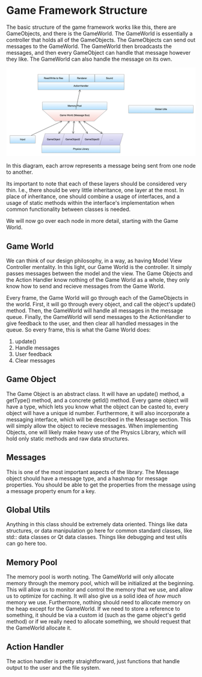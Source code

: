 Game Framework Structure
========================

The basic structure of the game framework works like this, there are GameObjects, and there is the GameWorld. The GameWorld is essentially a controller that holds all of the GameObjects. The GameObjects can send out messages to the GameWorld. The GameWorld then broadcasts the messages, and then every GameObject can handle that message however they like. The GameWorld can also handle the message on its own. 

![](framework_diagram.png?raw=true)

In this diagram, each arrow represents a message being sent from one node to another. 

Its important to note that each of these layers should be considered very thin. I.e., there should be very little inheritance, one layer at the most. In place of inheritance, one should combine a usage of interfaces, and a usage of static methods within the interface's implementation when common functionality between classes is needed. 

We will now go over each node in more detail, starting with the Game World.

Game World
-----------

We can think of our design philosophy, in a way, as having Model View Controller mentality. In this light, our Game World is the controller. It simply passes messages between the model and the view. The Game Objects and the Action Handler know nothing of the Game World as a whole, they only know how to send and recieve messages from the Game World. 

Every frame, the Game World will go through each of the GameObjects in the world. First, it will go through every object, and call the object's update() method. Then, the GameWorld will handle all messages in the message queue. Finally, the GameWorld will send messages to the ActionHandler to give feedback to the user, and then clear all handled messages in the queue. So every frame, this is what the Game World does: 

1. update()
2. Handle messages
3. User feedback
4. Clear messages

Game Object
-----------

The Game Object is an abstract class. It will have an update() method, a getType() method, and a concrete getId() method. Every game object will have a type, which lets you know what the object can be casted to, every object will have a unique id number. Furthermore, it will also incorporate a messaging interface, which will be described in the Message section. This will simply allow the object to recieve messages. When implementing Objects, one will likely make heavy use of the Physics Library, which will hold only static methods and raw data structures.

Messages
--------
This is one of the most important aspects of the library. The Message object should have a message type, and a hashmap for message properties. You should be able to get the properties from the message using a message property enum for a key. 

Global Utils
------------

Anything in this class should be extremely data oriented. Things like data structures, or data manipulation go here for common standard classes, like std:: data classes or Qt data classes. Things like debugging and test utils can go here too. 

Memory Pool
--------------

The memory pool is worth noting. The GameWorld will only allocate memory through the memory pool, which will be initialized at the beginning. This will allow us to monitor and control the memory that we use, and allow us to optimize for caching. It will also give us a solid idea of *how much* memory we use. Furthermore, nothing should need to allocate memory on the heap except for the GameWorld. If we need to store a reference to something, it should be via a custom id (such as the game object's getId method) or if we really need to allocate something, we should request that the GameWorld allocate it.

Action Handler
--------------
The action handler is pretty straightforward, just functions that handle output to the user and the file system. 